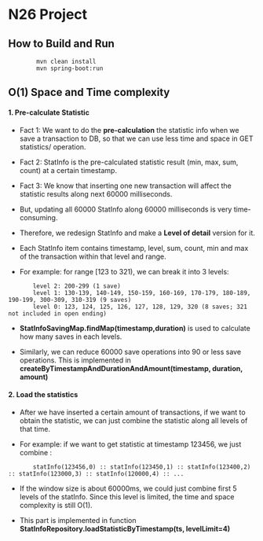 # N26 Project

## How to Build and Run
```
        mvn clean install
        mvn spring-boot:run
```

## O(1) Space and Time complexity

#### 1. Pre-calculate Statistic

- Fact 1: We want to do the **pre-calculation** the statistic info when we save a transaction to DB, so that we can use less time and space in GET statistics/ operation.
- Fact 2: StatInfo is the pre-calculated statistic result (min, max, sum, count) at a certain timestamp.
- Fact 3: We know that inserting one new transaction will affect the statistic results along next 60000 milliseconds.
- But, updating all 60000 StatInfo along 60000 milliseconds is very time-consuming.
- Therefore, we redesign StatInfo and make a **Level of detail** version for it.
- Each StatInfo item contains timestamp, level, sum, count, min and max of the transaction within that level and range.

- For example: for range [123 to 321), we can break it into 3 levels:
```
       level 2: 200-299 (1 save)
       level 1: 130-139, 140-149, 150-159, 160-169, 170-179, 180-189, 190-199, 300-309, 310-319 (9 saves)
       level 0: 123, 124, 125, 126, 127, 128, 129, 320 (8 saves; 321 not included in open ending)
```
- **StatInfoSavingMap.findMap(timestamp,duration)** is used to calculate how many saves in each levels.

- Similarly, we can reduce 60000 save operations into 90 or less save operations. This is implemented in **createByTimestampAndDurationAndAmount(timestamp, duration, amount)**

#### 2. Load the statistics
- After we have inserted a certain amount of transactions, if we want to obtain the statistic, we can just combine the statistic along all levels of that time.

- For example: if we want to get statistic at timestamp 123456, we just combine :
```
       statInfo(123456,0) :: statInfo(123450,1) :: statInfo(123400,2) :: statInfo(123000,3) :: statInfo(120000,4) :: ...
```
- If the window size is about 60000ms, we could just combine first 5 levels of the statInfo. Since this level is limited, the time and space complexity is still O(1).
   
- This part is implemented in function **StatInfoRepository.loadStatisticByTimestamp(ts, levelLimit=4)**


